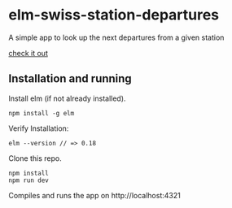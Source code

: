 # elm-swiss-station-departures

A simple app to look up the next departures from a given station

[check it out](https://mburri.github.io/elm-swiss-station-departures/)

## Installation and running

Install elm (if not already installed).


```
npm install -g elm
```

Verify Installation:
```
elm --version // => 0.18
```

Clone this repo.

```
npm install
npm run dev
```

Compiles and runs the app on http://localhost:4321
